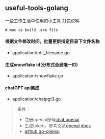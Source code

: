 ## useful-tools-golang
一些工作生活中使用的小工具
打包说明
```shell
# mac os build .exe file

```

#### 根据文件修改时间，批量更新指定目录下文件名称
- application/edit_filename.go 

#### 生成snowflake id(分布式全局唯一ID)
- application/snowflake.go 

#### chatGPT api集成
- application/chatpgt3.go 
> 条件： 
> - 注册openai账号[chat openai](https://chat.openai.com/chat)
> - 生成token，参考文章[openai docs](https://platform.openai.com/docs/quickstart/build-your-application)
> - [github go-openai](https://github.com/sashabaranov/go-openai)